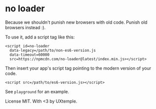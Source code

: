 # no loader

Because we shouldn't punish new browsers with old code.
Punish old browsers instead :).

To use it, add a script tag like this:

```
<script id=no-loader
  data-legacy=/path/to/non-es6-version.js
  data-timeout=60000
  src=https://npmcdn.com/no-loader@latest/index.min.js></script>
```

Then insert your app's script tag pointing to the modern version of your code.
```
<script src=/path/to/es6-version.js></script>
```

See `playground` for an example.

License MIT.
With <3 by UXtemple.
